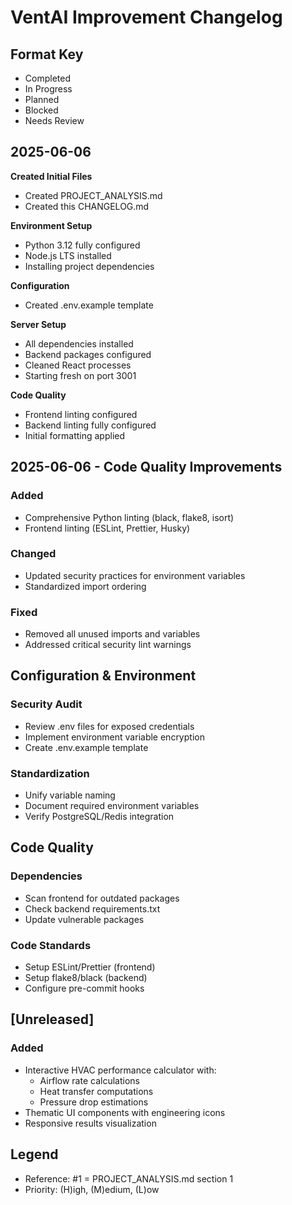 # VentAI Improvement Changelog

## Format Key
- Completed
- In Progress
- Planned
- Blocked
- Needs Review

## 2025-06-06
**Created Initial Files**
- Created PROJECT_ANALYSIS.md
- Created this CHANGELOG.md

**Environment Setup**
- Python 3.12 fully configured
- Node.js LTS installed
- Installing project dependencies

**Configuration**
- Created .env.example template

**Server Setup**
- All dependencies installed
- Backend packages configured
- Cleaned React processes
- Starting fresh on port 3001

**Code Quality**
- Frontend linting configured
- Backend linting fully configured
- Initial formatting applied

## 2025-06-06 - Code Quality Improvements

### Added
- Comprehensive Python linting (black, flake8, isort)
- Frontend linting (ESLint, Prettier, Husky)

### Changed
- Updated security practices for environment variables
- Standardized import ordering

### Fixed
- Removed all unused imports and variables
- Addressed critical security lint warnings

## Configuration & Environment
### Security Audit
- Review .env files for exposed credentials
- Implement environment variable encryption
- Create .env.example template

### Standardization
- Unify variable naming
- Document required environment variables
- Verify PostgreSQL/Redis integration

## Code Quality
### Dependencies
- Scan frontend for outdated packages
- Check backend requirements.txt
- Update vulnerable packages

### Code Standards
- Setup ESLint/Prettier (frontend)
- Setup flake8/black (backend)
- Configure pre-commit hooks

## [Unreleased]
### Added
- Interactive HVAC performance calculator with:
  - Airflow rate calculations
  - Heat transfer computations
  - Pressure drop estimations
- Thematic UI components with engineering icons
- Responsive results visualization

## Legend
- Reference: #1 = PROJECT_ANALYSIS.md section 1
- Priority: (H)igh, (M)edium, (L)ow
